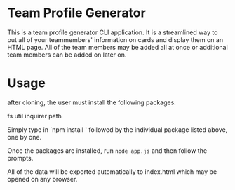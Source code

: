 # Team Profile Generator

This is a team profile generator CLI application. It is a streamlined way to put all of your teammembers' information on cards and display them on an HTML page. All of the team members may be added all at once or additional team members can be added on later on. 

# Usage

after cloning, the user must install the following packages: 

fs
util
inquirer
path

Simply type in `npm install ' followed by the individual package listed above, one by one. 

Once the packages are installed, run `node app.js` and then follow the prompts. 

All of the data will be exported automatically to index.html which may be opened on any browser. 
